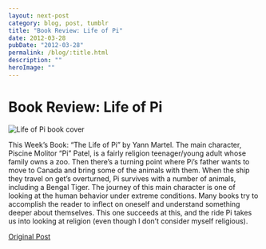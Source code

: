 ```yaml
---
layout: next-post
category: blog, post, tumblr
title: "Book Review: Life of Pi"
date: 2012-03-28
pubDate: "2012-03-28"
permalink: /blog/:title.html
description: ""
heroImage: ""
---
```


# Book Review: Life of Pi

![Life of Pi book cover](http://68.media.tumblr.com/tumblr_m0r7hos7yA1qz81kho1_400.png)

This Week’s Book: “The Life of Pi” by Yann Martel. The main character, Piscine Molitor “Pi” Patel, is a fairly religion teenager/young adult whose family owns a zoo. Then there’s a turning point where Pi’s father wants to move to Canada and bring some of the animals with them. When the ship they travel on get’s overturned, Pi survives with a number of animals, including a Bengal Tiger. The journey of this main character is one of looking at the human behavior under extreme conditions. Many books try to accomplish the reader to inflect on oneself and understand something deeper about themselves. This one succeeds at this, and the ride Pi takes us into looking at religion (even though I don’t consider myself religious).

[Original Post](http://jermspeaks.com/post/20067050053/this-weeks-book-the-life-of-pi-by-yann-martel)
